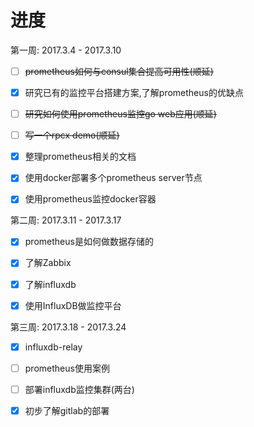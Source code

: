 # 进度

第一周: 2017.3.4 - 2017.3.10

- [ ] ~~prometheus如何与consul集合提高可用性(顺延)~~

- [x] 研究已有的监控平台搭建方案,了解prometheus的优缺点

- [ ] ~~研究如何使用prometheus监控go web应用(顺延)~~

- [ ] ~~写一个rpcx demo(顺延)~~

- [x] 整理prometheus相关的文档

- [x] 使用docker部署多个prometheus server节点

- [x] 使用prometheus监控docker容器


第二周: 2017.3.11 - 2017.3.17

- [x] prometheus是如何做数据存储的

- [x] 了解Zabbix

- [x] 了解influxdb

- [x] 使用InfluxDB做监控平台

第三周: 2017.3.18 - 2017.3.24

- [x] influxdb-relay

- [ ] prometheus使用案例

- [ ] 部署influxdb监控集群(两台)

- [x] 初步了解gitlab的部署
